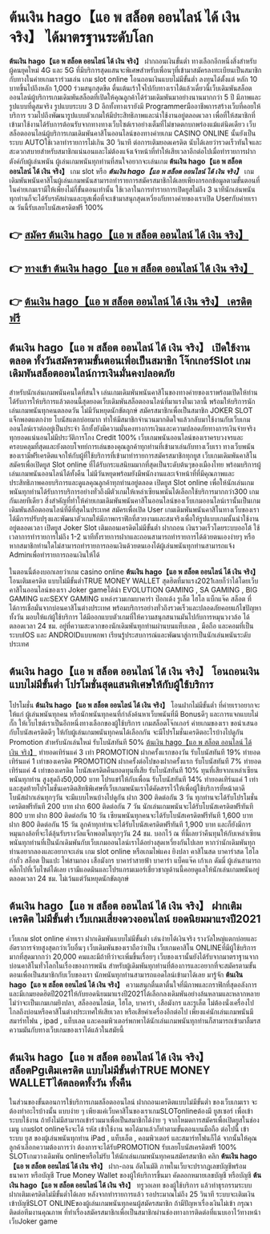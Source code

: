 # ต้นเงิน hago【แอ พ สล็อต ออนไลน์ ได้ เงิน จริง】  ได้มาตรฐานระดับโลก

**ต้นเงิน hago【แอ พ สล็อต ออนไลน์ ได้ เงิน จริง】** ฝากถอนเงินขั้นต่ำ  ทางเลือกอีกหนึ่งสิ่งสำหรับผู้คนยุคใหม่ 4G และ 5G ที่มีบริการสุดแสนจะพิเศษสำหรับเพื่อนๆที่เข้ามาสมัครลงทะเบียนเป็นสมาชิกกับทางในค่ายเกมเราร่วมเล่น เกม slot online โอนถอนเงินแบบไม่มีขั้นต่ำ ลงทุนได้ตั้งแต่ หลัก 10 บาทขึ้นไปถึงหลัก 1,000 ร่วมสนุกสุดขีด ตื่นเต้นเร้าใจไปกับทางเราได้แล้วเดี๋ยวนี้เว็บเดิมพันสล็อตออนไลน์ผู้บริการเกมเดิมพันสล็อตที่เปิดให้คุณลูกค้าได้ร่วมเดิมพันมาอย่างนานมากกว่า 5 ปี มีภาพและรูปแบบที่ดูสมจริง รูปแบบระบบ 3 D
อีกทั้งทางเรายังมี Programmerมืออาชีพการสร้างเว็บที่คอยให้บริการ  รวมไปถึงพัฒนารูปแบบตัวเกมให้มีประสิทธิภาพและน่าใช้งานอยู่ตลอดเวลา เพื่อที่ให้สมาชิกที่เข้ามาใช้งานได้รับการต้อนรับจากทางทางเว็บไซต์เราอย่างเต็มที่ไม่ขาดตกบกพร่องแม้แต่นิดเดียว เว็บสล็อตออนไลน์ผู้บริการเกมเดิมพันคาสิโนออนไลน์ของทางค่ายเกม CASINO ONLINE นั้นยังเป็นระบบ AUTOใช้เวลาทำรายการไม่เกิน 30 วินาที ต่อการเติมยอดเครดิต นับได้เลยว่ารวดเร็วทันใจและสะดวกสบายสำหรับสมาชิกแน่นอนและไม่ต้องแจ้งเจ้าหน้าที่ทำให้เสียเวลาอีกต่อไปเมื่อทำรายการฝากตังค์กับผู้เล่นพนัน
ผู้เล่นเกมพนันทุกท่านที่สนใจอยากจะเล่นเกม **ต้นเงิน hago【แอ พ สล็อต ออนไลน์ ได้ เงิน จริง】** เกม slot  หรือ ***ต้นเงิน hago【แอ พ สล็อต ออนไลน์ ได้ เงิน จริง】*** เกมเดิมพันพนันคาสิโนผู้เล่นเกมพนันสามารถทำรายการสมัครสมาชิกได้เลยเพียงกรอกข้อมูลตามขั้นตอนที่ในค่ายเกมเรามีให้เพียงไม่กี่ขั้นตอนเท่านั้น ใช้เวลาในการทำรายการเปิดยูสไม่ถึง 3 นาทีนักเล่นพนันทุกท่านก็จะได้รับรหัสผ่านและยูสเพื่อที่จะเข้ามาสนุกสุดเหวี่ยงกับทางค่ายของเราเปิด Userกับค่ายเราณ วันนี้รับเลยโบนัสเครดิตฟรี 100%

## 👉 [สมัคร ต้นเงิน hago【แอ พ สล็อต ออนไลน์ ได้ เงิน จริง】](https://archa888.com/)
## 👉 [ทางเข้า ต้นเงิน hago【แอ พ สล็อต ออนไลน์ ได้ เงิน จริง】](https://archa888.com/)
## 👉 [ต้นเงิน hago【แอ พ สล็อต ออนไลน์ ได้ เงิน จริง】 เครดิตฟรี](https://archa888.com/)

## ต้นเงิน hago【แอ พ สล็อต ออนไลน์ ได้ เงิน จริง】 เปิดใช้งานตลอด ทั้งวันสมัครตามขั้นตอนเพื่อเป็นสมาชิก โจ๊กเกอร์Slot เกมเดิมพันสล็อตออนไลน์การเงินมั่นคงปลอดภัย

สำหรับนักเล่นเกมพนันคนใดที่สนใจ เล่นเกมเดิมพันพนันคาสิโนของทางค่ายของเราพร้อมเปิดให้ท่านได้รับการให้บริการแล้วตอนนี้สุดยอดเว็บเดิมพันสล็อตออนไลน์ที่มาแรงในเวลานี้ พร้อมให้บริการนักเล่นเกมพนันทุกคนตลอดวัน ไม่มีวันหยุดนักขัตฤกษ์ สมัครสมาชิกเพื่อเป็นสมาชิก JOKER SLOT แจ็กพอตแตกง่าย โบนัสแตกบ่อยมาก ทำให้มีสมาชิกจำนวนมากติดใจแล้วกลับมาใช้งานกับเว็บเกมออนไลน์เราต่ออยู่เป็นประจำ อีกทั้งยังมีความมั่นคงทางการเงินและความปลอดภัยทางการเงินจ่ายจริงทุกยอดแน่นอนไม่มีประวัติการโกง Credit 100% เว็บเกมพนันออนไลน์ของเราครบวงจรและครอบคลุมที่สุดและยังตอบโจทย์การเล่นของคุณลูกค้าทุกท่านที่เข้ามาเล่นกับทางเว็บเรา
ทางเว็บพนันของเรามีฟรีเครดิตแจกให้กับผู้ที่ใช้บริการที่เข้ามาทำรายการสมัครสมาชิกทุกยูส เว็บเกมเดิมพันคาสิโนสมัครเพื่อเปิดยูส Slot online ที่ได้รับกระแสนิยมมากที่สุดเป็นระดับต้นๆของเมืองไทย พร้อมบริการผู้เล่นเกมพนันออนไลน์ได้ทั้งคืน ไม่มีวันหยุดพร้อมยังมีพนักงานและเจ้าหน้าที่ที่มีคุณภาพและประสิทธิภาพคอยบริการและดูแลคุณลูกค้าทุกท่านอยู่ตลอด เปิดยูส Slot online เพื่อให้นักเล่นเกมพนันทุกท่านได้รับการบริการอย่างทั่วถึงมีตัวเกมให้เหล่าเซียนพนันได้เลือกใช้บริการมากกว่า300 เกมกันเลยทีเดียว
สิ่งสำคัญที่ทำให้ค่ายเกมเดิมพันพนันคาสิโนออนไลน์ของเว็บเกมออนไลน์เรานั้นเป็นเกมเดิมพันสล็อตออนไลน์ที่ดีที่สุดในประเทศ สมัครเพื่อเปิด User  เกมเดิมพันพนันคาสิโนทางเว็บของเราได้มีการปรับปรุงและพัฒนาตัวเกมให้มีภาพกราฟิกที่สวยงามและสมจริงเพื่อให้รูปแบบเกมนั้นน่าใช้งานอยู่ตลอดเวลา เปิดยูส Joker Slot เติมถอนเครดิตไม่มีขั้นต่ำ ฝากถอน เงินรวดเร็วโดยระบบออโต้ ใช้เวลาการทำรายการไม่ถึง 1-2 นาทีทั้งรายการฝากและถอนสามารถทำรายการได้ด้วยตนเองง่ายๆ หรือหากสมาชิกท่านใดไม่สามารถทำรายการถอนเงินด้วยตนเองได้ผู้เล่นพนันทุกท่านสามารถแจ้ง Adminเพื่อทำรายการถอนเงินให้ได้

ในตอนนี้ต้องบอกเลยว่าเกม casino online **ต้นเงิน hago【แอ พ สล็อต ออนไลน์ ได้ เงิน จริง】** โอนเติมเครดิต แบบไม่มีขั้นต่ำTRUE MONEY WALLET สุดฮิตที่มาแรง2021เลยก็ว่าได้โดยเว็บคาสิโนออนไลน์ของเรา Joker gameได้นำ EVOLUTION GAMING , SA GAMING , BIG GAMING และSEXY GAMING แหล่งรวมเกมบาคาร่า ป๊อกเด้ง รูเล็ต ไฮโล แบ็กแจ๊ค สล็อต ที่ได้การเชื่อมั่นจากบ่อนคาสิโนต่างประเทศ พร้อมบริการอย่างทั่วถึงรวดเร็วและปลอดภัยคอยแก้ไขปัญหา ทั้งวัน มอบให้แก่ผู้ใช้บริการ ได้มีออกแบบตัวเกมที่ให้ความสนุกสนานมันไปกับการหมุนวงวล้อ ได้ ตลอดเวลา 24 ชม. อยู่ที่ความสะดวกของนักเดิมพันทุกท่านผ่านบนแท็บเลต , มือถือ และคอมที่เป็นระบบIOS และ ANDROIDแบบพกพา เรียนรู้ประสบการณ์และพัฒนาสู่การเป็นนักเล่นพนันระดับประเทศ

## ต้นเงิน hago【แอ พ สล็อต ออนไลน์ ได้ เงิน จริง】 โอนถอนเงินแบบไม่มีขั้นต่ำ โปรโมชั่นสุดแสนพิเศษให้กับผู้ใช้บริการ

โปรโมชั่น **ต้นเงิน hago【แอ พ สล็อต ออนไลน์ ได้ เงิน จริง】** โอนฝากไม่มีขั้นต่ำ ที่ค่ายเราอยากจะให้แก่  ผู้เล่นพนันทุกคน หรือนักพนันทุกคนที่กำลังค้นหาเว็บพนันที่มี Bonusดีๆ และการแจกแบบไม่กั๊ก ให้เว็บไซต์เราเป็นอีกหนึ่งทางเลือกของผู้ใช้บริการ เกมสล็อตโจ๊กเกอร์ ค่ายเกมของเรา ขอนำเสนอกับโบนัสเครดิตดีๆ ให้กับผู้เล่นเกมพนันทุกคนได้เลือกกัน จะมีโปรโมชั่นเครดิตอะไรบ้างไปดูกัน
 Promotion สำหรับนักเล่นใหม่ รับโบนัสทันที 50% [ต้นเงิน hago【แอ พ สล็อต ออนไลน์ ได้ เงิน จริง】](https://archa888.com/) ทำยอดเทิร์นแค่ 3 เท่า
 PROMOTION ฝากครั้งแรกของวัน รับโบนัสทันที 19% ทำยอดเทิร์นแค่ 1 เท่าของเครดิต
 PROMOTION ฝากครั้งต่อไปของฝากครั้งแรก รับโบนัสทันที 7% ทำยอดเทิร์นแค่ 4 เท่าของเครดิต
โบนัสเครดิตคืนยอดทุนที่เสีย รับโบนัสทันที 10% ทุนที่เสียจากเหล่าเซียนพนันทุกท่าน สูงสุดถึง50,000 บาท
โปรแชร์ให้กับเพื่อน รับโบนัสทันที 14% ทำยอดเทิร์นแค่ 1 เท่า
และสุดท้ายโปรโมชั่นเครดิตสิทธิพิเศษที่เว็บเกมพนันเราได้คัดสรรไว้ให้เพื่อผู้ใช้บริการที่หน้าตาดี โบนัสฝากเล่นทุกๆวัน จะมีแบบไหนบ้างไปดูกัน
ฝาก 300 ติดต่อกัน 3 วัน ทุกท่านจะได้รับโปรโมชั่นเครดิตฟรีทันที 200 บาท
ฝาก 600 ติดต่อกัน 7 วัน นักเล่นเกมพนันจะได้รับโบนัสเครดิตฟรีทันที 800 บาท
ฝาก 800 ติดต่อกัน 10 วัน เซียนพนันทุกคนจะได้รับโบนัสเครดิตฟรีทันที 1,600 บาท
ฝาก 800 ติดต่อกัน 15 วัน ลูกค้าทุกท่านจะได้รับโบนัสเครดิตฟรีทันที 1,900 บาท
และก็ยังมีการหมุนกงล้อที่จะได้ลุ้นรับรางวัลแจ็กพอตในทุกๆวัน 24 ชม. บอกไว้ ณ ที่นี้เลยว่าคืนทุนให้กับเหล่าเซียนพนันทุกท่านที่เป็นนักเดิมพันกับเว็บเกมออนไลน์เราได้อย่างสุดเหวี่ยงกันไปเลย หากว่านักเดิมพันทุกท่านอยากลองและอยากจะเล่น เกม slot online หรือเกมไพ่แคง  ยิงปลา คาสิโนสด บาคาร่าสด ไฮโล กำถั่ว สล็อต ปั่นแปะ ไพ่สามกอง เสือมังกร บาคาร่าสายฟ้า บาคาร่า แบ็คแจ๊ค เก้าเก ดัมมี่ ผู้เล่นสามารถคลิ๊กไปที่เว็บไซต์ได้เลย เรามีแอดมินและโปรแกรมเมอร์เชี่ยวชาญด้านนี้คอยดูแลให้นักเล่นเกมพนันอยู่ ตลอดเวลา 24 ชม. ไม่เว้นแต่วันหยุดนักขัตฤกษ์

## ต้นเงิน hago【แอ พ สล็อต ออนไลน์ ได้ เงิน จริง】 ฝากเติมเครดิต ไม่มีขั้นต่ำ  เว็บเกมเสี่ยงดวงออนไลน์ ยอดนิยมมาแรงปี2021

เว็บเกม slot online ค่ายเรา ฝากเดิมพันแบบไม่มีขั้นต่ำ เล่นง่ายได้เงินจริง รางวัลใหญ่แตกบ่อยและอัตราการจ่ายสูงสุดกว่าเว็บอื่นๆ เว็บเดิมพันของเราถือว่าเป็น เว็บเกมคาสิโน ONLINEที่มีผู้ใช้บริการมากที่สุดมากกว่า 20,000 คนและมีถ้าทีว่าจะเพิ่มขึ้นเรื่อยๆ เว็บของเรานั้นยังได้รับจากมาตราฐานจากบ่อนคาสิโนทั่วโลกในเรื่องของการพนัน สำหรับผู้เดิมพันทุกท่านที่ต้องการและอยากที่จะสมัครตามขั้นตอนเพื่อเป็นสมาชิกกับเว็บของเรา นักพนันทุกท่านสามารถแอดไลน์เข้ามาได้เลย
	มารู้จัก **ต้นเงิน hago【แอ พ สล็อต ออนไลน์ ได้ เงิน จริง】** ความสนุกตื่นตาตื่นใจที่มีภาพและกราฟิกที่สุดอลังการ และมีเกมยอดฮิตปี2021ให้กับยอดนิยมมาแรงปี2021ได้เลือกลงเดิมพันอย่างล้นหลามและหลากหลาย  ไม่ว่าจะเป็นเกมเกมยิงปลา, สล็อออนไลน์ต, ไฮโล, บาคาร่า, เสือมังกร และรูเล็ต ไม่ต้องนั่งเครื่องไปไกลถึงบ่อนหรือคาสิโนต่างประเทศให้เสียเวลา หรือเสียค่าเครื่องอีกต่อไป เพียงแค่นักเล่นเกมพนันมีสมาร์ทโฟน , ipad , แท็บเลต และคอมพิวเตอร์พกพาได้นักเล่นเกมพนันทุกท่านก็สามารถเข้ามาลิ้มรสความมันกับทางเว็บเกมของเราได้แล้วในสมัยนี้

## ต้นเงิน hago【แอ พ สล็อต ออนไลน์ ได้ เงิน จริง】 สล็อตPgเติมเครดิต แบบไม่มีขั้นต่ำTRUE MONEY WALLETได้ตลอดทั้งวัน ทั้งคืน

ในส่วนของขั้นตอนการใช้บริการเกมสล็อตออนไลน์ ฝากถอนเครดิตแบบไม่มีขั้นต่ำ ของเว็บเกมเรา จะต้องทำอะไรบ้างนั้น แบบง่าย ๆ เพียงแค่เว็บคาสิโนของเราเกมSLOTonlineต้องมี ยูสเซอร์ เพื่อเข้าระบบใช้งาน ถ้ายังไม่มีสามารถเข้าร่วมมาเพื่อเป็นสมาชิกได้ง่าย ๆ จากโหมดการสมัครเพื่อเปิดยูสในช่อง เมนู เกมslot onlineจึงจะได้ รหัส เข้าใช้งาน พอได้มาแล้วก็ทำตามขั้นตอนบนมือถือ ต่อไปนี้
เข้าระบบ ยูส  ของผู้เล่นพนันทุกท่าน iPad , แท็บเล็ต , คอมพิวเตอร์ และสมาร์ทโฟนก็ได้
จากนั้นให้คุณลูกค้าเลือกความต้องการว่า ต้องการจะได้รับPROMOTION รับเลยโบนัสเครดิตฟรี 100% SLOTเกมวางเดิมพัน onlineหรือไม่รับ
ให้นักเล่นเกมพนันทุกคนสมัครสมาชิก คลิก **ต้นเงิน hago【แอ พ สล็อต ออนไลน์ ได้ เงิน จริง】** ฝาก-ถอน อัตโนมัติ ภาพในเว็บจะปรากฏเลขบัญชีพร้อมธนาคาร หรือบัญชี True Money Wallet ของผู้ให้บริการขึ้นมา
คัดลอกหมายเลขบัญชี หรือบัญชี **ต้นเงิน hago【แอ พ สล็อต ออนไลน์ ได้ เงิน จริง】** ทรูวอเลท ของผู้ใช้บริการ แล้วทำธุรกรรมระบบฝากเติมเครดิตไม่มีขั้นต่ำได้เลย
หลังจากทำรายการแล้ว รอประมาณไม่ถึง 25 วินาที ระบบจะเติมเงินเข้าบัญชีSLOT ONLINEของผู้เล่นเกมพนันทุกคนผู้สมัครสมาชิก
ถ้ามีปัญหาเรื่องเงินไม่เข้า กรุณาติดต่อทีมงานคุณภาพ ที่ทำเรื่องสมัครสมาชิกเพื่อเป็นสมาชิกผ่านช่องทางการติดต่อที่แนบเอาไว้ทางหน้าเว็บJoker game


